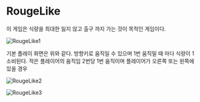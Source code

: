 # RougeLike

이 게임은 식량을 최대한 잃지 않고 출구 까지 가는 것이 목적인 게임이다.

![RougeLike1](http://drive.google.com/uc?export=view&id=1weT_ebV4Y0tm906ISWEGjc2ecQCujPmy)

기본 플레이 화면은 위와 같다. 방향키로 움직일 수 있으며 1번 움직밀 때 마다 식량이 1 소비된다. 적은 플레이어의 움직임 2번당 1번 움직이며 플레이어가 오른쪽 또는 왼쪽에 있을 경우 

![RougeLike2](http://drive.google.com/uc?export=view&id=1sSDE9XtfyxXFqWu5qEYi2vm_yE3a9jAE)

![RougeLike3](http://drive.google.com/uc?export=view&id=1QFfXx4dH64TG1360wIVfB-Xhe9va4v2n)
